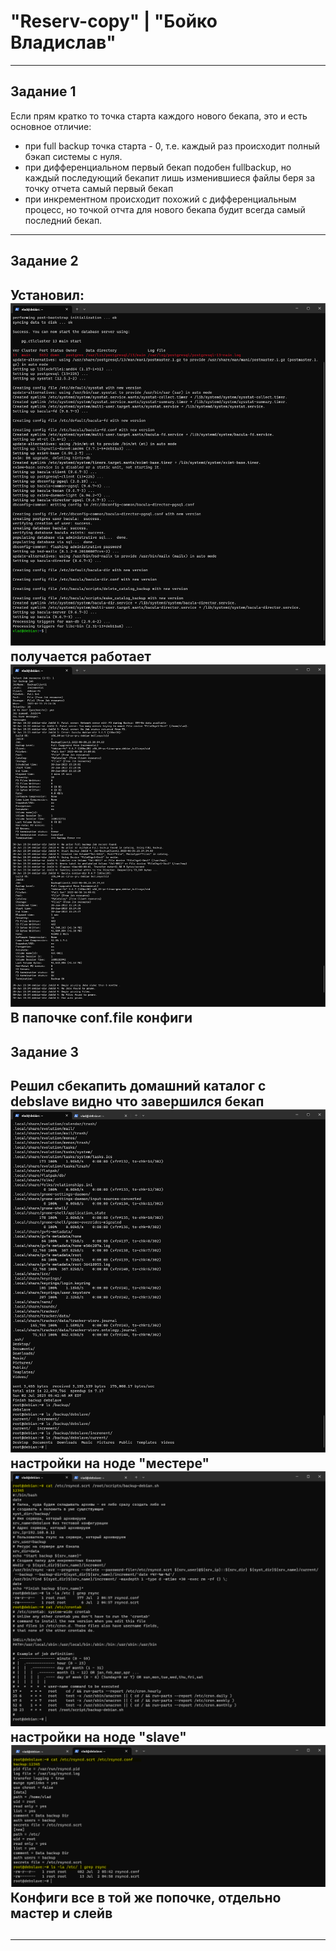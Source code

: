 # "Reserv-copy" | "Бойко Владислав"
---
## Задание 1
Если прям кратко то точка старта каждого нового бекапа, это и есть основное отличие: 
* при full backup точка старта - 0, т.е. каждый раз происходит полный бэкап системы с нуля.
* при дифференциальном первый бекап подобен fullbackup, но каждый последующий бекапит лишь изменившиеся файлы беря за точку отчета самый первый бекап
* при инкрементном происходит похожий с дифференциальным процесс, но точкой отчта для нового бекапа будит всегда самый последний бекап.
---
## Задание 2
Установил:
![скрин](img/2.1.png)
получается работает
![скрин](img/2.2.png)
В папочке conf.file конфиги
---
## Задание 3 
Решил сбекапить домашний каталог с debslave видно что завершился бекап
![скрин](img/3.1.png)
настройки на ноде "местере"
![скрин](img/3.2.png)
настройки на ноде "slave"
![скрин](img/3.3.png)
Конфиги все в той же попочке, отдельно мастер и слейв
---
## 
---
